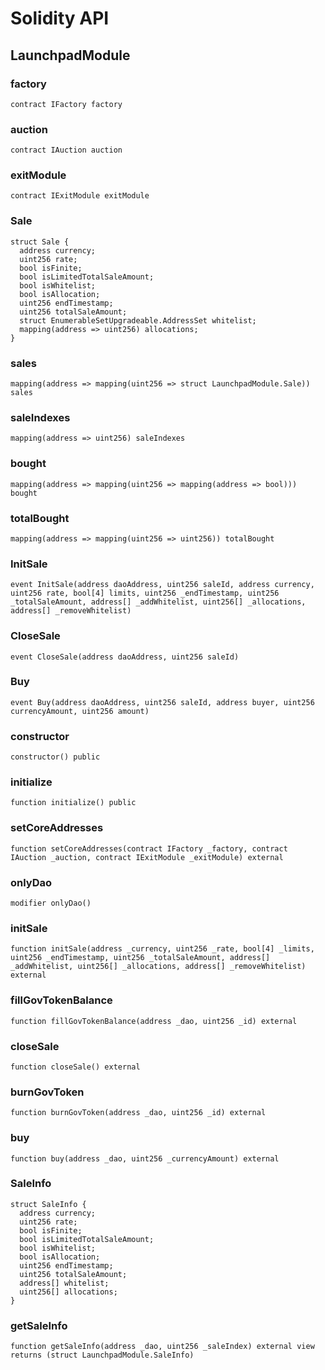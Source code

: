 # Solidity API

## LaunchpadModule

### factory

```solidity
contract IFactory factory
```

### auction

```solidity
contract IAuction auction
```

### exitModule

```solidity
contract IExitModule exitModule
```

### Sale

```solidity
struct Sale {
  address currency;
  uint256 rate;
  bool isFinite;
  bool isLimitedTotalSaleAmount;
  bool isWhitelist;
  bool isAllocation;
  uint256 endTimestamp;
  uint256 totalSaleAmount;
  struct EnumerableSetUpgradeable.AddressSet whitelist;
  mapping(address => uint256) allocations;
}
```

### sales

```solidity
mapping(address => mapping(uint256 => struct LaunchpadModule.Sale)) sales
```

### saleIndexes

```solidity
mapping(address => uint256) saleIndexes
```

### bought

```solidity
mapping(address => mapping(uint256 => mapping(address => bool))) bought
```

### totalBought

```solidity
mapping(address => mapping(uint256 => uint256)) totalBought
```

### InitSale

```solidity
event InitSale(address daoAddress, uint256 saleId, address currency, uint256 rate, bool[4] limits, uint256 _endTimestamp, uint256 _totalSaleAmount, address[] _addWhitelist, uint256[] _allocations, address[] _removeWhitelist)
```

### CloseSale

```solidity
event CloseSale(address daoAddress, uint256 saleId)
```

### Buy

```solidity
event Buy(address daoAddress, uint256 saleId, address buyer, uint256 currencyAmount, uint256 amount)
```

### constructor

```solidity
constructor() public
```

### initialize

```solidity
function initialize() public
```

### setCoreAddresses

```solidity
function setCoreAddresses(contract IFactory _factory, contract IAuction _auction, contract IExitModule _exitModule) external
```

### onlyDao

```solidity
modifier onlyDao()
```

### initSale

```solidity
function initSale(address _currency, uint256 _rate, bool[4] _limits, uint256 _endTimestamp, uint256 _totalSaleAmount, address[] _addWhitelist, uint256[] _allocations, address[] _removeWhitelist) external
```

### fillGovTokenBalance

```solidity
function fillGovTokenBalance(address _dao, uint256 _id) external
```

### closeSale

```solidity
function closeSale() external
```

### burnGovToken

```solidity
function burnGovToken(address _dao, uint256 _id) external
```

### buy

```solidity
function buy(address _dao, uint256 _currencyAmount) external
```

### SaleInfo

```solidity
struct SaleInfo {
  address currency;
  uint256 rate;
  bool isFinite;
  bool isLimitedTotalSaleAmount;
  bool isWhitelist;
  bool isAllocation;
  uint256 endTimestamp;
  uint256 totalSaleAmount;
  address[] whitelist;
  uint256[] allocations;
}
```

### getSaleInfo

```solidity
function getSaleInfo(address _dao, uint256 _saleIndex) external view returns (struct LaunchpadModule.SaleInfo)
```

